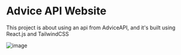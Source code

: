 # Advice API Website

This project is about using an api from AdviceAPI, and it's built using React.js and TailwindCSS

![image](https://user-images.githubusercontent.com/22463788/163234758-88020f33-de41-4ce4-9881-cafb5e741641.png)
